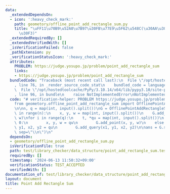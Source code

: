 ```yaml
---
data:
  _extendedDependsOn:
  - icon: ':heavy_check_mark:'
    path: geometory/offline_point_add_rectangle_sum.py
    title: "\uFF11\u70B9\u52A0\u7B97\u30FB\u77E9\u5F62\u548C(\u30AA\u30D5\u30E9\u30A4\
      \u30F3)"
  _extendedRequiredBy: []
  _extendedVerifiedWith: []
  _isVerificationFailed: false
  _pathExtension: py
  _verificationStatusIcon: ':heavy_check_mark:'
  attributes:
    PROBLEM: https://judge.yosupo.jp/problem/point_add_rectangle_sum
    links:
    - https://judge.yosupo.jp/problem/point_add_rectangle_sum
  bundledCode: "Traceback (most recent call last):\n  File \"/opt/hostedtoolcache/PyPy/3.10.14/x64/lib/pypy3.10/site-packages/onlinejudge_verify/documentation/build.py\"\
    , line 76, in _render_source_code_stat\n    bundled_code = language.bundle(\n\
    \  File \"/opt/hostedtoolcache/PyPy/3.10.14/x64/lib/pypy3.10/site-packages/onlinejudge_verify/languages/python.py\"\
    , line 96, in bundle\n    raise NotImplementedError\nNotImplementedError\n"
  code: "# verification-helper: PROBLEM https://judge.yosupo.jp/problem/point_add_rectangle_sum\n\
    from geometory.offline_point_add_rectangle_sum import OfflinePointAddRectangleSum\n\
    \n\nn, q = map(int, input().split())\nG = OfflinePointAddRectangleSum()\nfor _\
    \ in range(n):\n    x, y, w = map(int, input().split())\n    G.add_point(x, y,\
    \ w)\nfor i in range(q):\n    t, *qu = map(int, input().split())\n    if t ==\
    \ 0:\n        x, y, w = qu\n        G.add_point(x, y, w)\n    else:\n        x1,\
    \ y1, x2, y2 = qu\n        G.add_query(x1, y1, x2, y2)\n\nans = G.solve()\nprint(*ans,\
    \ sep=\"\\n\")\n"
  dependsOn:
  - geometory/offline_point_add_rectangle_sum.py
  isVerificationFile: true
  path: test/library_checker/data_structure/point_add_rectangle_sum.test.py
  requiredBy: []
  timestamp: '2024-06-13 11:50:32+09:00'
  verificationStatus: TEST_ACCEPTED
  verifiedWith: []
documentation_of: test/library_checker/data_structure/point_add_rectangle_sum.test.py
layout: document
title: Point Add Rectangle Sum
---
```

